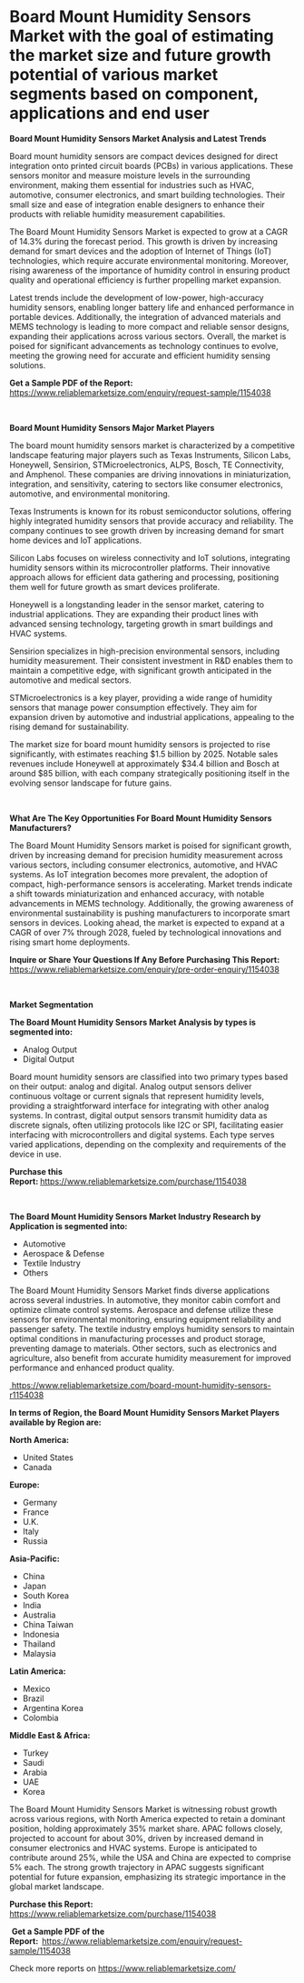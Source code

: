 <p><h1>Board Mount Humidity Sensors Market with the goal of estimating the market size and future growth potential of various market segments based on component, applications and end user</h1></p><p><strong>Board Mount Humidity Sensors Market Analysis and Latest Trends</strong></p>
<p><p>Board mount humidity sensors are compact devices designed for direct integration onto printed circuit boards (PCBs) in various applications. These sensors monitor and measure moisture levels in the surrounding environment, making them essential for industries such as HVAC, automotive, consumer electronics, and smart building technologies. Their small size and ease of integration enable designers to enhance their products with reliable humidity measurement capabilities.</p><p>The Board Mount Humidity Sensors Market is expected to grow at a CAGR of 14.3% during the forecast period. This growth is driven by increasing demand for smart devices and the adoption of Internet of Things (IoT) technologies, which require accurate environmental monitoring. Moreover, rising awareness of the importance of humidity control in ensuring product quality and operational efficiency is further propelling market expansion. </p><p>Latest trends include the development of low-power, high-accuracy humidity sensors, enabling longer battery life and enhanced performance in portable devices. Additionally, the integration of advanced materials and MEMS technology is leading to more compact and reliable sensor designs, expanding their applications across various sectors. Overall, the market is poised for significant advancements as technology continues to evolve, meeting the growing need for accurate and efficient humidity sensing solutions.</p></p>
<p><strong>Get a Sample PDF of the Report:&nbsp;</strong> <a href="https://www.reliablemarketsize.com/enquiry/request-sample/1154038?utm_campaign=2268&utm_medium=2&utm_source=Github&utm_content=ia&utm_term=13022025&utm_id=board-mount-humidity-sensors">https://www.reliablemarketsize.com/enquiry/request-sample/1154038</a></p>
<p>&nbsp;</p>
<p><strong>Board Mount Humidity Sensors Major Market Players</strong></p>
<p><p>The board mount humidity sensors market is characterized by a competitive landscape featuring major players such as Texas Instruments, Silicon Labs, Honeywell, Sensirion, STMicroelectronics, ALPS, Bosch, TE Connectivity, and Amphenol. These companies are driving innovations in miniaturization, integration, and sensitivity, catering to sectors like consumer electronics, automotive, and environmental monitoring.</p><p>Texas Instruments is known for its robust semiconductor solutions, offering highly integrated humidity sensors that provide accuracy and reliability. The company continues to see growth driven by increasing demand for smart home devices and IoT applications.</p><p>Silicon Labs focuses on wireless connectivity and IoT solutions, integrating humidity sensors within its microcontroller platforms. Their innovative approach allows for efficient data gathering and processing, positioning them well for future growth as smart devices proliferate.</p><p>Honeywell is a longstanding leader in the sensor market, catering to industrial applications. They are expanding their product lines with advanced sensing technology, targeting growth in smart buildings and HVAC systems.</p><p>Sensirion specializes in high-precision environmental sensors, including humidity measurement. Their consistent investment in R&D enables them to maintain a competitive edge, with significant growth anticipated in the automotive and medical sectors.</p><p>STMicroelectronics is a key player, providing a wide range of humidity sensors that manage power consumption effectively. They aim for expansion driven by automotive and industrial applications, appealing to the rising demand for sustainability.</p><p>The market size for board mount humidity sensors is projected to rise significantly, with estimates reaching $1.5 billion by 2025. Notable sales revenues include Honeywell at approximately $34.4 billion and Bosch at around $85 billion, with each company strategically positioning itself in the evolving sensor landscape for future gains.</p></p>
<p>&nbsp;</p>
<p><strong>What Are The Key Opportunities For Board Mount Humidity Sensors Manufacturers?</strong></p>
<p><p>The Board Mount Humidity Sensors market is poised for significant growth, driven by increasing demand for precision humidity measurement across various sectors, including consumer electronics, automotive, and HVAC systems. As IoT integration becomes more prevalent, the adoption of compact, high-performance sensors is accelerating. Market trends indicate a shift towards miniaturization and enhanced accuracy, with notable advancements in MEMS technology. Additionally, the growing awareness of environmental sustainability is pushing manufacturers to incorporate smart sensors in devices. Looking ahead, the market is expected to expand at a CAGR of over 7% through 2028, fueled by technological innovations and rising smart home deployments.</p></p>
<p><strong>Inquire or Share Your Questions If Any Before Purchasing This Report:</strong> <a href="https://www.reliablemarketsize.com/enquiry/pre-order-enquiry/1154038?utm_campaign=2268&utm_medium=2&utm_source=Github&utm_content=ia&utm_term=13022025&utm_id=board-mount-humidity-sensors">https://www.reliablemarketsize.com/enquiry/pre-order-enquiry/1154038</a></p>
<p>&nbsp;</p>
<p><strong>Market Segmentation</strong></p>
<p><strong>The Board Mount Humidity Sensors Market Analysis by types is segmented into:</strong></p>
<p><ul><li>Analog Output</li><li>Digital Output</li></ul></p>
<p><p>Board mount humidity sensors are classified into two primary types based on their output: analog and digital. Analog output sensors deliver continuous voltage or current signals that represent humidity levels, providing a straightforward interface for integrating with other analog systems. In contrast, digital output sensors transmit humidity data as discrete signals, often utilizing protocols like I2C or SPI, facilitating easier interfacing with microcontrollers and digital systems. Each type serves varied applications, depending on the complexity and requirements of the device in use.</p></p>
<p><strong>Purchase this Report:&nbsp;</strong><a href="https://www.reliablemarketsize.com/purchase/1154038?utm_campaign=2268&utm_medium=2&utm_source=Github&utm_content=ia&utm_term=13022025&utm_id=board-mount-humidity-sensors">https://www.reliablemarketsize.com/purchase/1154038</a></p>
<p>&nbsp;</p>
<p><strong>The Board Mount Humidity Sensors Market Industry Research by Application is segmented into:</strong></p>
<p><ul><li>Automotive</li><li>Aerospace & Defense</li><li>Textile Industry</li><li>Others</li></ul></p>
<p><p>The Board Mount Humidity Sensors Market finds diverse applications across several industries. In automotive, they monitor cabin comfort and optimize climate control systems. Aerospace and defense utilize these sensors for environmental monitoring, ensuring equipment reliability and passenger safety. The textile industry employs humidity sensors to maintain optimal conditions in manufacturing processes and product storage, preventing damage to materials. Other sectors, such as electronics and agriculture, also benefit from accurate humidity measurement for improved performance and enhanced product quality.</p></p>
<p><a href="https://www.reliablemarketsize.com/board-mount-humidity-sensors-r1154038?utm_campaign=2268&utm_medium=2&utm_source=Github&utm_content=ia&utm_term=13022025&utm_id=board-mount-humidity-sensors">&nbsp;https://www.reliablemarketsize.com/board-mount-humidity-sensors-r1154038</a></p>
<p><strong>In terms of Region, the Board Mount Humidity Sensors Market Players available by Region are:</strong></p>
<p>
    <p> <strong> North America: </strong>
        <ul>
            <li>United States</li>
            <li>Canada</li>
        </ul>
        </p> 
    <p> <strong> Europe: </strong>
        <ul>
            <li>Germany</li>
            <li>France</li>
            <li>U.K.</li>
            <li>Italy</li>
            <li>Russia</li>
        </ul>
        </p> 
    <p> <strong> Asia-Pacific: </strong>
        <ul>
            <li>China</li>
            <li>Japan</li>
            <li>South Korea</li>
            <li>India</li>
            <li>Australia</li>
            <li>China Taiwan</li>
            <li>Indonesia</li>
            <li>Thailand</li>
            <li>Malaysia</li>
        </ul>
        </p> 
    <p> <strong> Latin America: </strong>
        <ul>
            <li>Mexico</li>
            <li>Brazil</li>
            <li>Argentina Korea</li>
            <li>Colombia</li>
        </ul>
        </p> 
    <p> <strong> Middle East & Africa: </strong>
        <ul>
            <li>Turkey</li>
            <li>Saudi</li>
            <li>Arabia</li>
            <li>UAE</li>
            <li>Korea</li>
        </ul>
    </p>
    </p>
<p><p>The Board Mount Humidity Sensors Market is witnessing robust growth across various regions, with North America expected to retain a dominant position, holding approximately 35% market share. APAC follows closely, projected to account for about 30%, driven by increased demand in consumer electronics and HVAC systems. Europe is anticipated to contribute around 25%, while the USA and China are expected to comprise 5% each. The strong growth trajectory in APAC suggests significant potential for future expansion, emphasizing its strategic importance in the global market landscape.</p></p>
<p><strong>Purchase this Report: </strong><a href="https://www.reliablemarketsize.com/purchase/1154038?utm_campaign=2268&utm_medium=2&utm_source=Github&utm_content=ia&utm_term=13022025&utm_id=board-mount-humidity-sensors">https://www.reliablemarketsize.com/purchase/1154038</a></p>
<p>&nbsp;<strong>Get a Sample PDF of the Report:&nbsp;&nbsp;</strong><a href="https://www.reliablemarketsize.com/enquiry/request-sample/1154038?utm_campaign=2268&utm_medium=2&utm_source=Github&utm_content=ia&utm_term=13022025&utm_id=board-mount-humidity-sensors">https://www.reliablemarketsize.com/enquiry/request-sample/1154038</a></p>
<p><strong></strong></p>
<p>Check more reports on <a href="https://www.reliablemarketsize.com/?utm_campaign=2268&utm_medium=2&utm_source=Github&utm_content=ia&utm_term=13022025&utm_id=board-mount-humidity-sensors">https://www.reliablemarketsize.com/</a></p>